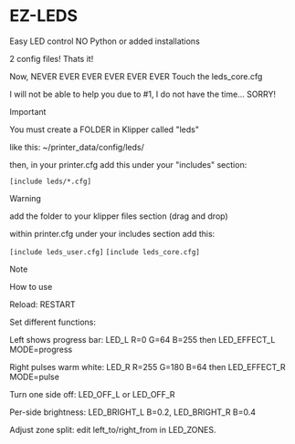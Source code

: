 # EZ-LEDS
Easy LED control NO Python or added installations

2 config files! Thats it!

Now, NEVER EVER EVER EVER EVER EVER Touch the leds_core.cfg 

I will not be able to help you due to #1, I do not have the time... SORRY!

>[!IMPORTANT]
>
>You must create a FOLDER in Klipper called "leds"
>
>like this:
>~/printer_data/config/leds/
>
>then, in your printer.cfg add this under your "includes" section:
>
>```[include leds/*.cfg]```
>

>[!WARNING]
>add the folder to your klipper files section (drag and drop)
>
>within printer.cfg under your includes section add this:
>
>`[include leds_user.cfg]`
>`[include leds_core.cfg]`
>
>



>[!NOTE]
>How to use
>
>Reload: RESTART
>
>Set different functions:
>
>Left shows progress bar: LED_L R=0 G=64 B=255 then LED_EFFECT_L MODE=progress
>
>Right pulses warm white: LED_R R=255 G=180 B=64 then LED_EFFECT_R MODE=pulse
>
>Turn one side off: LED_OFF_L or LED_OFF_R
>
>Per-side brightness: LED_BRIGHT_L B=0.2, LED_BRIGHT_R B=0.4
>
>Adjust zone split: edit left_to/right_from in LED_ZONES.
